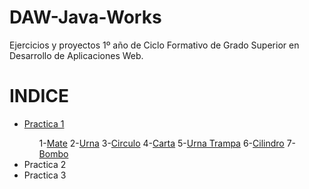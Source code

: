 # DAW-Java-Works
Ejercicios y proyectos 1º año de Ciclo Formativo de Grado Superior en Desarrollo de Aplicaciones Web.

<h1>INDICE</h1>
	<ul>
		<li><a href="#Practica1">Practica 1</a></li>
			<ol>
				<span>1-</span><a href="">Mate</a>
				<span>2-</span><a href="">Urna</a>
				<span>3-</span><a href="">Circulo</a>
				<span>4-</span><a href="">Carta</a>
				<span>5-</span><a href="">Urna Trampa</a>
				<span>6-</span><a href="">Cilindro</a>
				<span>7-</span><a href="">Bombo</a>
			</ol>
		<li>Practica 2</li>
		<li>Practica 3</li>
	</ul>
